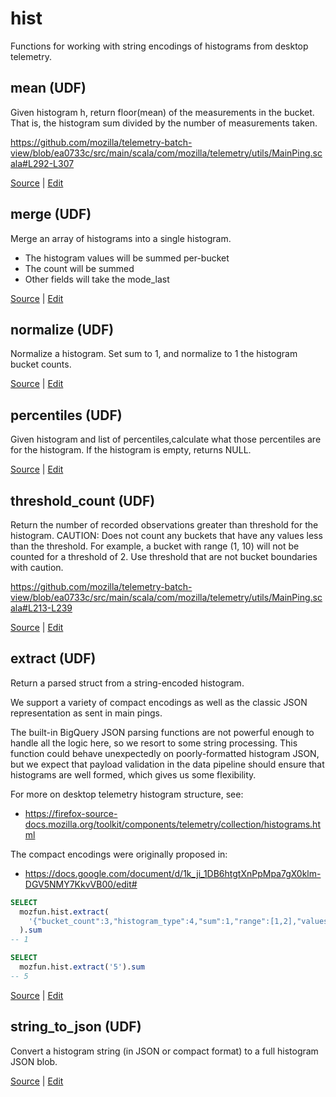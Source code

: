 # hist

Functions for working with string encodings of histograms from desktop telemetry.


## mean (UDF)

Given histogram h, return floor(mean) of the measurements in the bucket.
That is, the histogram sum divided by the number of measurements taken.

<https://github.com/mozilla/telemetry-batch-view/blob/ea0733c/src/main/scala/com/mozilla/telemetry/utils/MainPing.scala#L292-L307>


[Source](https://github.com/mozilla/bigquery-etl/blob/master/sql/mozfun/hist/mean)  |  [Edit](https://github.com/mozilla/bigquery-etl/edit/master//sql/mozfun/hist/mean/metadata.yaml)



## merge (UDF)

Merge an array of histograms into a single histogram.

- The histogram values will be summed per-bucket
- The count will be summed
- Other fields will take the mode_last


[Source](https://github.com/mozilla/bigquery-etl/blob/master/sql/mozfun/hist/merge)  |  [Edit](https://github.com/mozilla/bigquery-etl/edit/master//sql/mozfun/hist/merge/metadata.yaml)



## normalize (UDF)

Normalize a histogram. Set sum to 1, and normalize to 1 the histogram bucket counts.

[Source](https://github.com/mozilla/bigquery-etl/blob/master/sql/mozfun/hist/normalize)  |  [Edit](https://github.com/mozilla/bigquery-etl/edit/master//sql/mozfun/hist/normalize/metadata.yaml)



## percentiles (UDF)

Given histogram and list of percentiles,calculate what those percentiles are for the histogram. If the histogram is empty, returns NULL.

[Source](https://github.com/mozilla/bigquery-etl/blob/master/sql/mozfun/hist/percentiles)  |  [Edit](https://github.com/mozilla/bigquery-etl/edit/master//sql/mozfun/hist/percentiles/metadata.yaml)



## threshold_count (UDF)

Return the number of recorded observations greater than threshold for
the histogram.  CAUTION: Does not count any buckets that have any values
less than the threshold. For example, a bucket with range (1, 10) will
not be counted for a threshold of 2. Use threshold that are not bucket
boundaries with caution.

<https://github.com/mozilla/telemetry-batch-view/blob/ea0733c/src/main/scala/com/mozilla/telemetry/utils/MainPing.scala#L213-L239>


[Source](https://github.com/mozilla/bigquery-etl/blob/master/sql/mozfun/hist/threshold_count)  |  [Edit](https://github.com/mozilla/bigquery-etl/edit/master//sql/mozfun/hist/threshold_count/metadata.yaml)



## extract (UDF)

Return a parsed struct from a string-encoded histogram.

We support a variety of compact encodings as well as the classic JSON
representation as sent in main pings.

The built-in BigQuery JSON parsing functions are not powerful enough to handle
all the logic here, so we resort to some string processing. This function could
behave unexpectedly on poorly-formatted histogram JSON, but we expect that
payload validation in the data pipeline should ensure that histograms are well
formed, which gives us some flexibility.

For more on desktop telemetry histogram structure, see:

- https://firefox-source-docs.mozilla.org/toolkit/components/telemetry/collection/histograms.html

The compact encodings were originally proposed in:

- https://docs.google.com/document/d/1k_ji_1DB6htgtXnPpMpa7gX0klm-DGV5NMY7KkvVB00/edit#

```sql
SELECT
  mozfun.hist.extract(
    '{"bucket_count":3,"histogram_type":4,"sum":1,"range":[1,2],"values":{"0":1,"1":0}}'
  ).sum
-- 1
```

```sql
SELECT
  mozfun.hist.extract('5').sum
-- 5
```
[Source](https://github.com/mozilla/bigquery-etl/blob/master/sql/mozfun/hist/extract)  |  [Edit](https://github.com/mozilla/bigquery-etl/edit/master//sql/mozfun/hist/extract/metadata.yaml)



## string_to_json (UDF)

Convert a histogram string (in JSON or compact format) to a full histogram JSON blob.


[Source](https://github.com/mozilla/bigquery-etl/blob/master/sql/mozfun/hist/string_to_json)  |  [Edit](https://github.com/mozilla/bigquery-etl/edit/master//sql/mozfun/hist/string_to_json/metadata.yaml)

